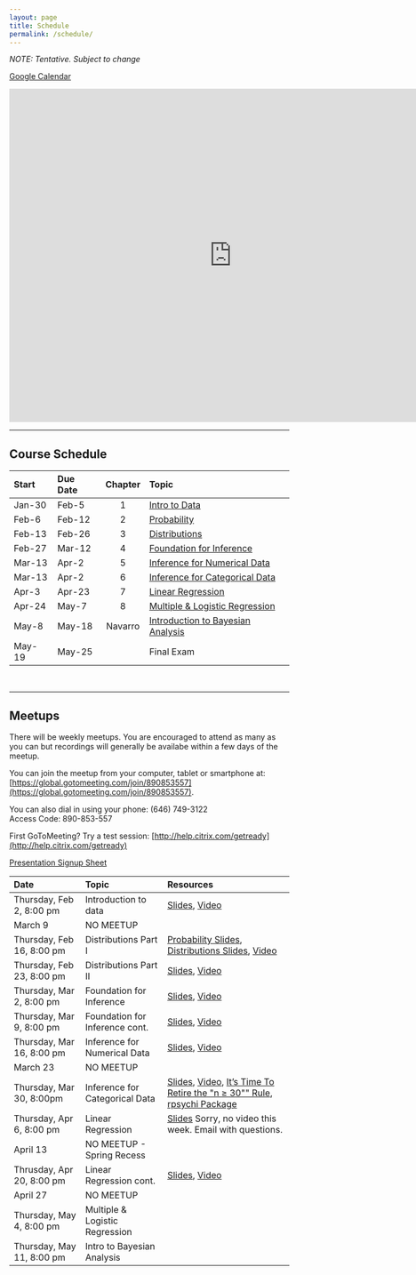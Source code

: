 ```yaml
---
layout: page
title: Schedule
permalink: /schedule/
---
```


*NOTE: Tentative. Subject to change*  

[Google Calendar](https://calendar.google.com/calendar/embed?src=tgjr6cg7ipnhovuq49hm1koudc%40group.calendar.google.com&ctz=America/New_York)

<iframe src="https://calendar.google.com/calendar/embed?src=tgjr6cg7ipnhovuq49hm1koudc%40group.calendar.google.com&ctz=America/New_York" style="border: 0" width="800" height="600" frameborder="0" scrolling="no"></iframe>

<br />

________________________________________________________________________________

## Course Schedule

Start  | Due Date | Chapter | Topic                              
:------|:---------|:-------:|:-----------------------------------
Jan-30 | Feb-5    | 1       | [Intro to Data](/pages/chapter1)
Feb-6  | Feb-12   | 2       | [Probability](/pages/chapter2)
Feb-13 | Feb-26   | 3       | [Distributions](/pages/chapter3)
Feb-27 | Mar-12   | 4       | [Foundation for Inference](/pages/chapter4)
Mar-13 | Apr-2    | 5       | [Inference for Numerical Data](/pages/chapter5)
Mar-13 | Apr-2    | 6       | [Inference for Categorical Data](/pages/chapter6)
Apr-3  | Apr-23   | 7       | [Linear Regression](/pages/chapter7)
Apr-24 | May-7    | 8       | [Multiple & Logistic Regression](/pages/chapter8)
May-8  | May-18   | Navarro | [Introduction to Bayesian Analysis](/pages/chapter9)
May-19 | May-25   |         | Final Exam

<br />


________________________________________________________________________________

## Meetups

There will be weekly meetups. You are encouraged to attend as many as you can but recordings will generally be availabe within a few days of the meetup.

You can join the meetup from your computer, tablet or smartphone at: [https://global.gotomeeting.com/join/890853557](https://global.gotomeeting.com/join/890853557).

You can also dial in using your phone: (646) 749-3122  
Access Code: 890-853-557

First GoToMeeting? Try a test session: [http://help.citrix.com/getready](http://help.citrix.com/getready)

[Presentation Signup Sheet](https://docs.google.com/spreadsheets/d/1geFxr-A0nlhmG36Bd2ftIdYdCZauJJ5xz-Ykq6qI6-M/edit?usp=sharing)



Date                      | Topic                           | Resources |
:-------------------------|:--------------------------------|:----------|
Thursday, Feb 2, 8:00 pm  | Introduction to data            | [Slides](/slides/2017-02-02-Intro_to_Course.html), [Video](https://youtu.be/TEHy3Hyaz5Q)
March 9                   | NO MEETUP                       | 
Thursday, Feb 16, 8:00 pm | Distributions Part I            | [Probability Slides](/slides/2017-02-16-Probability.html), [Distributions Slides](/slides/2017-02-16-Distributions.html), [Video](https://youtu.be/WrWeAfuFb3s)
Thursday, Feb 23, 8:00 pm | Distributions Part II           | [Slides](/slides/2017-02-23-Distributions2.html), [Video](https://youtu.be/KOQHMHNYpf8)
Thursday, Mar 2, 8:00 pm  | Foundation for Inference        | [Slides](/slides/2017-03-02-Foundation_for_Inference.html), [Video](https://youtu.be/RPz1FZqKDlo)
Thursday, Mar 9, 8:00 pm  | Foundation for Inference cont.  | [Slides](/slides/2017-03-09-Foundation_for_Inference2.html), [Video](https://youtu.be/IC4k51iPTGI)
Thursday, Mar 16, 8:00 pm | Inference for Numerical Data    | [Slides](/slides/2017-03-16-Inference_for_Numerical_Data.html), [Video](https://youtu.be/vYRyiNjLw6c)
March 23                  | NO MEETUP                       | 
Thursday, Mar 30, 8:00pm  | Inference for Categorical Data  | [Slides](/slides/2017-03-30-Inference_for_Categorical_Data.html), [Video](https://youtu.be/Znx90ScssPM), [It’s Time To Retire the "n ≥ 30"" Rule](https://78462f86-a-3bb57111-s-sites.googlegroups.com/a/timhesterberg.net/www/articles/JSM08-n30.pdf?attachauth=ANoY7co8kdoQ-uRVgyqlkLU8gSIPTeCbrZXEZrIiA2ejErFsgu55hOCt4ez0lHLfcQcLF1V_RNNFQAVE5rTnhfh56DoDiKH1JE20AZd5a8ZWYA9VfczdAd0_nnnADcrPM7uWpDM4GRtuor2fkNbz8kqSIeXQBARIFk9jizr23EDss-12nqPgVtzdvLhQkuzDV7LMU1mMHQG0U7Fv959t_c5zMbj5REW3aQ%3D%3D&attredirects=0), [rpsychi Package](https://cran.r-project.org/web/packages/rpsychi/index.html)
Thursday, Apr 6, 8:00 pm  | Linear Regression               | [Slides](/slides/2017-04-06-Linear_Regression.html) Sorry, no video this week. Email with questions.
April 13                  | NO MEETUP - Spring Recess       |
Thrusday, Apr 20, 8:00 pm | Linear Regression cont.         | [Slides](/slides/2017-04-06-Linear_Regression2.html), [Video](https://youtu.be/3oqkY9OIBA4)
April 27                  | NO MEETUP                       |
Thursday, May 4, 8:00 pm  | Multiple & Logistic Regression  | 
Thursday, May 11, 8:00 pm | Intro to Bayesian Analysis      | 

